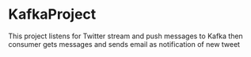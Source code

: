 # KafkaProject
This project listens for Twitter stream and push messages to Kafka then consumer gets messages and sends email as notification of new tweet
